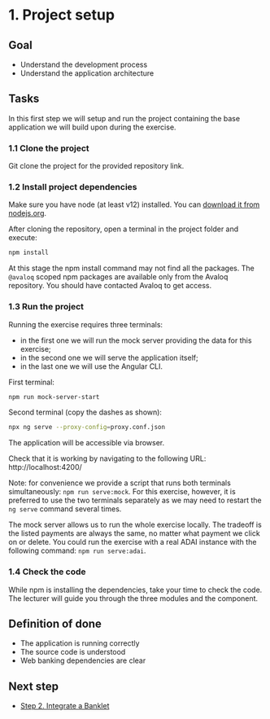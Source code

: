 # 1. Project setup	

## Goal

* Understand the development process 
* Understand the application architecture

## Tasks

In this first step we will setup and run the project containing the base application we will build upon during the exercise.

### 1.1 Clone the project

Git clone the project for the provided repository link.

### 1.2 Install project dependencies
Make sure you have node (at least v12) installed. You can [download it from nodejs.org](https://nodejs.org/en/download/).

After cloning the repository, open a terminal in the project folder and execute:

```bash
npm install
```

At this stage the npm install command may not find all the packages. The `@avaloq` scoped npm packages are available only from the Avaloq repository.
You should have contacted Avaloq to get access. 

### 1.3 Run the project
Running the exercise requires three terminals: 
* in the first one we will run the mock server providing the data for this exercise; 
* in the second one we will serve the application itself;
* in the last one we will use the Angular CLI.

First terminal:
```bash
npm run mock-server-start
```

Second terminal (copy the dashes as shown):
```bash
npx ng serve --proxy-config=proxy.conf.json
```

The application will be accessible via browser. 

Check that it is working by navigating to the following URL: http://localhost:4200/

Note: for convenience we provide a script that runs both terminals simultaneously: `npm run serve:mock`. 
For this exercise, however, it is preferred to use the two terminals separately as we may need to restart the `ng serve` command several times.

The mock server allows us to run the whole exercise locally. The tradeoff is the listed payments are always the same, no matter what payment we click on or delete. You could run the exercise with a real ADAI instance with the following command: `npm run serve:adai`. 

### 1.4 Check the code

While npm is installing the dependencies, take your time to check the code. The lecturer will guide you through the three modules and the component.

## Definition of done
* The application is running correctly
* The source code is understood
* Web banking dependencies are clear

## Next step
* [Step 2. Integrate a Banklet](./step2.md)

